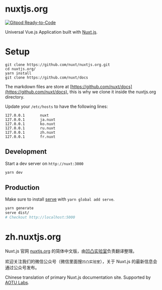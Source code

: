 # nuxtjs.org
[![Gitpod Ready-to-Code](https://img.shields.io/badge/Gitpod-Ready--to--Code-blue?logo=gitpod)](https://gitpod.io/#https://github.com/nuxt/nuxtjs.org) 

Universal Vue.js Application built with [Nuxt.js](https://github.com/nuxt/nuxt.js).

# Setup

```
git clone https://github.com/nuxt/nuxtjs.org.git
cd nuxtjs.org/
yarn install
git clone https://github.com/nuxt/docs
```

The markdown files are store at [https://github.com/nuxt/docs](https://github.com/nuxt/docs), this is why we clone it inside the nuxtjs.org directory.


Update your `/etc/hosts` to have the following lines:

```
127.0.0.1       nuxt
127.0.0.1       ja.nuxt
127.0.0.1       ko.nuxt
127.0.0.1       ru.nuxt
127.0.0.1       zh.nuxt
127.0.0.1       fr.nuxt
```

## Development

Start a dev server on `http://nuxt:3000`

```bash
yarn dev
```

## Production

Make sure to install [serve](http://npmjs.com/package/serve) with `yarn global add serve`.

```bash
yarn generate
serve dist/
# Checkout http://localhost:5000
```

# zh.nuxtjs.org

Nuxt.js 官网 [nuxtjs.org](https://nuxtjs.org) 的简体中文版，由[凹凸实验室](https://aotu.io)负责翻译整理。

欢迎关注我们的微信公众号（微信里面搜`凹凸实验室`），关于 Nuxt.js 的最新信息会通过公众号发布。

Chinese translation of primary Nuxt.js documentation site. Supported by [AOTU Labs](https://aotu.io).
